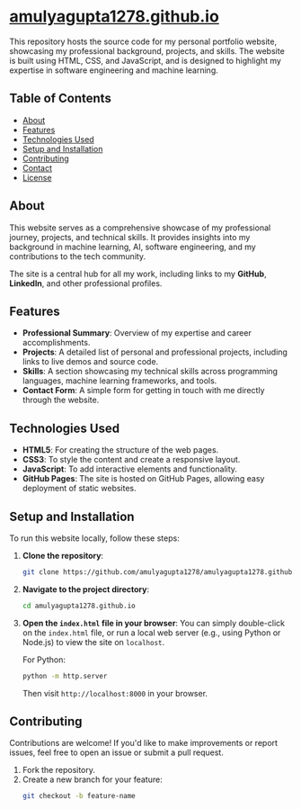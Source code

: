 # [amulyagupta1278.github.io](https://amulyagupta1278.github.io)

This repository hosts the source code for my personal portfolio website, showcasing my professional background, projects, and skills. The website is built using HTML, CSS, and JavaScript, and is designed to highlight my expertise in software engineering and machine learning.

## Table of Contents
- [About](#about)
- [Features](#features)
- [Technologies Used](#technologies-used)
- [Setup and Installation](#setup-and-installation)
- [Contributing](#contributing)
- [Contact](#contact)
- [License](#license)

## About

This website serves as a comprehensive showcase of my professional journey, projects, and technical skills. It provides insights into my background in machine learning, AI, software engineering, and my contributions to the tech community.

The site is a central hub for all my work, including links to my **GitHub**, **LinkedIn**, and other professional profiles.

## Features

- **Professional Summary**: Overview of my expertise and career accomplishments.
- **Projects**: A detailed list of personal and professional projects, including links to live demos and source code.
- **Skills**: A section showcasing my technical skills across programming languages, machine learning frameworks, and tools.
- **Contact Form**: A simple form for getting in touch with me directly through the website.

## Technologies Used

- **HTML5**: For creating the structure of the web pages.
- **CSS3**: To style the content and create a responsive layout.
- **JavaScript**: To add interactive elements and functionality.
- **GitHub Pages**: The site is hosted on GitHub Pages, allowing easy deployment of static websites.

## Setup and Installation

To run this website locally, follow these steps:

1. **Clone the repository**:
    ```bash
    git clone https://github.com/amulyagupta1278/amulyagupta1278.github.io.git
    ```

2. **Navigate to the project directory**:
    ```bash
    cd amulyagupta1278.github.io
    ```

3. **Open the `index.html` file in your browser**:
    You can simply double-click on the `index.html` file, or run a local web server (e.g., using Python or Node.js) to view the site on `localhost`.

    For Python:
    ```bash
    python -m http.server
    ```
    Then visit `http://localhost:8000` in your browser.

## Contributing

Contributions are welcome! If you'd like to make improvements or report issues, feel free to open an issue or submit a pull request.

1. Fork the repository.
2. Create a new branch for your feature:
   ```bash
   git checkout -b feature-name
